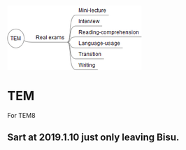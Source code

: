 [![TEM](https://github.com/rdigua/TEM/blob/master/image/Tem.png)](https://github.com/rdigua/TEM)
# TEM
For TEM8
## Sart at 2019.1.10 just only leaving Bisu.


